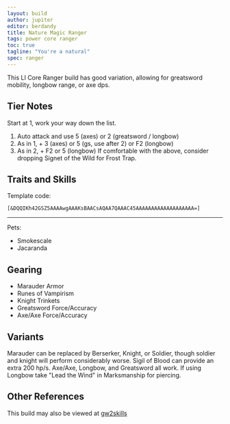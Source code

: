 ```yaml
---
layout: build
author: jupiter
editor: berdandy
title: Nature Magic Ranger
tags: power core ranger
toc: true
tagline: "You're a natural"
spec: ranger
---
```


This LI Core Ranger build has good variation, allowing for greatsword mobility, longbow range, or axe dps.

## Tier Notes

Start at 1, work your way down the list.

1. Auto attack and use 5 (axes) or 2 (greatsword / longbow)
2. As in 1, + 3 (axes) or 5 (gs, use after 2) or F2 (longbow)
3. As in 2, + F2 or 5 (longbow)
If comfortable with the above, consider dropping Signet of the Wild for Frost Trap.

## Traits and Skills

Template code:

`[&DQQIKh42GSZ5AAAAwgAAAKsBAACsAQAA7QAAAC45AAAAAAAAAAAAAAAAAAA=]`

---

Pets:
- Smokescale 
- Jacaranda

<div
  data-armory-embed='skills'
  data-armory-ids='31914,12502,12500,12491,12516'
>
</div>
<div
  data-armory-embed='specializations'
  data-armory-ids='8,30,25'
  data-armory-8-traits='1014,1000,1015'
  data-armory-30-traits='1067,1016,1888'
  data-armory-25-traits='978,1054,1988'
>
</div>
<script async src='https://unpkg.com/armory-embeds@^0.x.x/armory-embeds.js'></script>

## Gearing

- Marauder Armor
- Runes of Vampirism
- Knight Trinkets
- Greatsword Force/Accuracy
- Axe/Axe Force/Accuracy

## Variants

Marauder can be replaced by Berserker, Knight, or Soldier, though soldier and knight will perform considerably worse. Sigil of Blood can provide an extra 200 hp/s. Axe/Axe, Longbow, and Greatsword all work. If using Longbow take "Lead the Wind" in Marksmanship for piercing.

## Other References

This build may also be viewed at [gw2skills](http://gw2skills.net/editor/?POwAEdflZwwYasNGKOUL2JzSOXaA-zRRYiR9zI4xISqWpq8PA-e)

